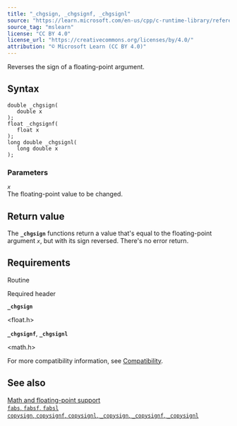 ```yaml
---
title: "_chgsign, _chgsignf, _chgsignl"
source: "https://learn.microsoft.com/en-us/cpp/c-runtime-library/reference/chgsign-chgsignf-chgsignl?view=msvc-170"
source_tag: "mslearn"
license: "CC BY 4.0"
license_url: "https://creativecommons.org/licenses/by/4.0/"
attribution: "© Microsoft Learn (CC BY 4.0)"
---
```

Reverses the sign of a floating-point argument.

## Syntax

```
double _chgsign(
   double x
);
float _chgsignf(
   float x
);
long double _chgsignl(
   long double x
);
```

### Parameters

_`x`_  
The floating-point value to be changed.

## Return value

The **`_chgsign`** functions return a value that's equal to the floating-point argument _`x`_, but with its sign reversed. There's no error return.

## Requirements

Routine

Required header

**`_chgsign`**

<float.h>

**`_chgsignf`**, **`_chgsignl`**

<math.h>

For more compatibility information, see [Compatibility](https://learn.microsoft.com/en-us/cpp/c-runtime-library/compatibility?view=msvc-170).

## See also

[Math and floating-point support](https://learn.microsoft.com/en-us/cpp/c-runtime-library/floating-point-support?view=msvc-170)  
[`fabs`, `fabsf`, `fabsl`](https://learn.microsoft.com/en-us/cpp/c-runtime-library/reference/fabs-fabsf-fabsl?view=msvc-170)  
[`copysign`, `copysignf`, `copysignl`, `_copysign`, `_copysignf`, `_copysignl`](https://learn.microsoft.com/en-us/cpp/c-runtime-library/reference/copysign-copysignf-copysignl-copysign-copysignf-copysignl?view=msvc-170)